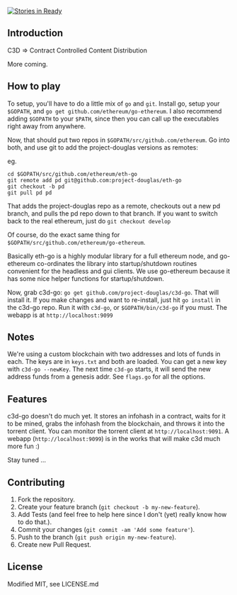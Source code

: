 [![Stories in Ready](https://badge.waffle.io/project-douglas/c3d-go.png?label=ready&title=Ready)](https://waffle.io/project-douglas/c3d-go)

## Introduction

C3D => Contract Controlled Content Distribution

More coming.

## How to play

To setup, you'll have to do a little mix of `go` and `git`.  Install go, setup your `$GOPATH`, and `go get github.com/ethereum/go-ethereum`. I also recommend adding `$GOPATH` to your `$PATH`, since then you can call up the executables right away from anywhere.

Now, that should put two repos in `$GOPATH/src/github.com/ethereum`.  Go into both, and use git to add the project-douglas versions as remotes:

eg.

```
cd $GOPATH/src/github.com/ethereum/eth-go
git remote add pd git@github.com:project-douglas/eth-go
git checkout -b pd
git pull pd pd
```

That adds the project-douglas repo as a remote, checkouts out a new pd branch, and pulls the pd repo down to that branch.  If you want to switch back to the real ethereum, just do `git checkout develop`

Of course, do the exact same thing for `$GOPATH/src/github.com/ethereum/go-ethereum`.

Basically eth-go is a highly modular library for a full ethereum node, and go-ethereum co-ordinates the library into startup/shutdown routines convenient for the headless and gui clients. We use go-ethereum because it has some nice helper functions for startup/shutdown.

Now, grab c3d-go: `go get github.com/project-douglas/c3d-go`. That will install it.  If you make changes and want to re-install, just hit `go install` in the c3d-go repo. Run it with `c3d-go`, or `$GOPATH/bin/c3d-go` if you must.  The webapp is at `http://localhost:9099`

## Notes

We're using a custom blockchain with two addresses and lots of funds in each.  The keys are in `keys.txt` and both are loaded. You can get a new key with `c3d-go --newKey`.  The next time `c3d-go` starts, it will send the new address funds from a genesis addr. See `flags.go` for all the options.


## Features

c3d-go doesn't do much yet.  It stores an infohash in a contract, waits for it to be mined, grabs the infohash from the blockchain, and throws it into the torrent client.  You can monitor the torrent client at `http://localhost:9091`. A webapp (`http://localhost:9099`) is in the works that will make c3d much more fun :)

Stay tuned ...

## Contributing

1. Fork the repository.
2. Create your feature branch (`git checkout -b my-new-feature`).
3. Add Tests (and feel free to help here since I don't (yet) really know how to do that.).
4. Commit your changes (`git commit -am 'Add some feature'`).
5. Push to the branch (`git push origin my-new-feature`).
6. Create new Pull Request.

## License

Modified MIT, see LICENSE.md
